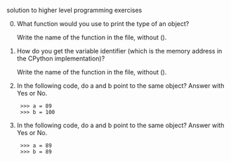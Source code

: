 solution to higher level programming exercises

0. What function would you use to print the type of an object?

    Write the name of the function in the file, without ().

1. How do you get the variable identifier (which is the memory address in the CPython implementation)?

    Write the name of the function in the file, without ().

2. In the following code, do a and b point to the same object? Answer with Yes or No.

        >>> a = 89
        >>> b = 100

3. In the following code, do a and b point to the same object? Answer with Yes or No.

        >>> a = 89
        >>> b = 89